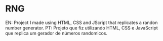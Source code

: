 # RNG
EN: Project I made using HTML, CSS and JScript that replicates a randon number generator.    PT: Projeto que fiz utilizando HTML, CSS e JavaScript que replica um gerador de números randomicos.

